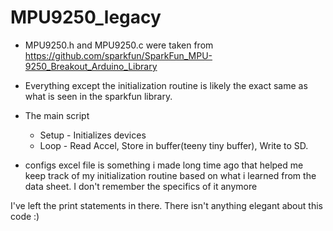 # MPU9250_legacy

- MPU9250.h and MPU9250.c were taken from https://github.com/sparkfun/SparkFun_MPU-9250_Breakout_Arduino_Library

- Everything except the initialization routine is likely the exact same as what is seen in the sparkfun library. 

- The main script
  - Setup - Initializes devices
  - Loop - Read Accel, Store in buffer(teeny tiny buffer), Write to SD. 

- configs excel file is something i made long time ago that helped me keep track of my initialization routine based on what i learned from the data sheet. I don't remember the specifics of it anymore


I've left the print statements in there. There isn't anything elegant about this code :) 

